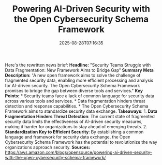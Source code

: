 ﻿---
title: "Powering AI-Driven Security with the Open Cybersecurity Schema Framework"
date: "2025-08-28T07:16:35"
category: "Markets"
summary: ""
slug: "powering aidriven security with the open cybersecurity schem"
source_urls:
  - "https://aws.amazon.com/blogs/opensource/powering-ai-driven-security-with-the-open-cybersecurity-schema-framework/"
seo:
  title: "Powering AI-Driven Security with the Open Cybersecurity Schema Framework | Hash n Hedge"
  description: ""
  keywords: ["news", "markets", "brief"]
---
Here's the rewritten news brief:  **Headline:** "Security Teams Struggle with Data Fragmentation: New Framework Aims to Bridge Gap"  **Summary Meta Description:** "A new open framework aims to solve the challenge of fragmented security data, enabling more efficient processing and analysis for AI-driven security. The Open Cybersecurity Schema Framework promises to bridge the gap between diverse tools and services."  **Key Points:**  * Security teams face a lack of common language for security data across various tools and services. * Data fragmentation hinders threat detection and response capabilities. * The Open Cybersecurity Schema Framework aims to standardize security data exchange.  **Takeaways:**  1. **Data Fragmentation Hinders Threat Detection**: The current state of fragmented security data limits the effectiveness of AI-driven security measures, making it harder for organizations to stay ahead of emerging threats. 2. **Standardization Key to Efficient Security**: By establishing a common language and framework for security data exchange, the Open Cybersecurity Schema Framework has the potential to revolutionize the way organizations approach security.  **Sources:** https://aws.amazon.com/blogs/opensource/powering-ai-driven-security-with-the-open-cybersecurity-schema-framework/ 
